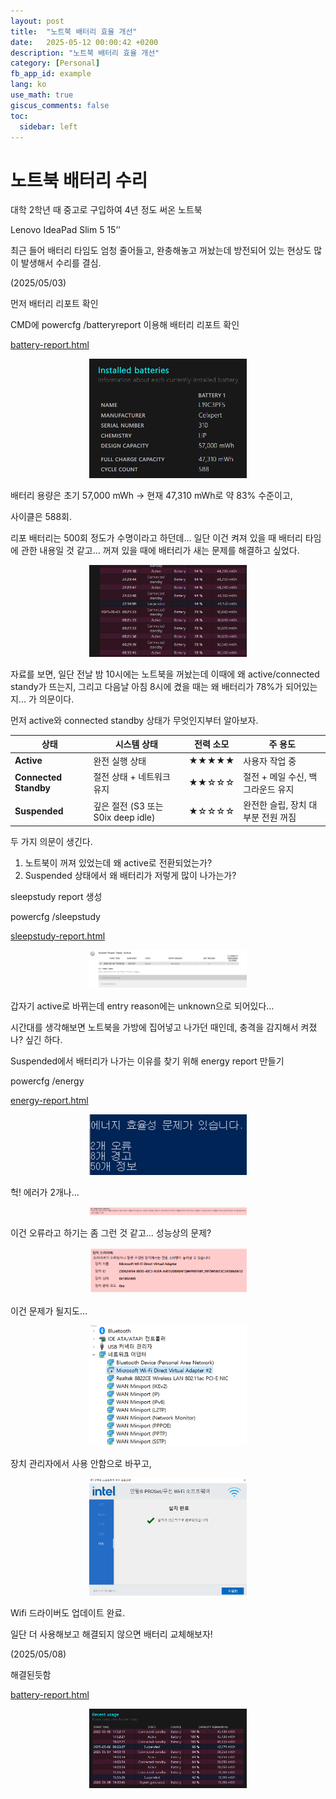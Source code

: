 ```yaml
---
layout: post
title:  "노트북 배터리 효율 개선"
date:   2025-05-12 00:00:42 +0200
description: "노트북 배터리 효율 개선"
category: [Personal]
fb_app_id: example
lang: ko
use_math: true
giscus_comments: false
toc:
  sidebar: left
---
```


# 노트북 배터리 수리

대학 2학년 때 중고로 구입하여 4년 정도 써온 노트북

Lenovo IdeaPad Slim 5 15’’

최근 들어 배터리 타임도 엄청 줄어들고, 완충해놓고 꺼놨는데 방전되어 있는 현상도 많이 발생해서 수리를 결심.

(2025/05/03)

먼저 배터리 리포트 확인

CMD에 powercfg /batteryreport 이용해 배터리 리포트 확인

[battery-report.html](/assets/files/Laptop-battery/battery-report.html)

<p align="center">
  <img src="/assets/img/posts/Laptop-battery/image.png" width="50%">
</p>

배터리 용량은 초기 57,000 mWh → 현재 47,310 mWh로 약 83% 수준이고,

사이클은 588회. 

리포 배터리는 500회 정도가 수명이라고 하던데… 일단 이건 켜져 있을 때 배터리 타임에 관한 내용일 것 같고… 꺼져 있을 때에 배터리가 새는 문제를 해결하고 싶었다.

<p align="center">
  <img src="/assets/img/posts/Laptop-battery/image%201.png" width="50%">
</p>

자료를 보면, 일단 전날 밤 10시에는 노트북을 꺼놨는데 이때에 왜 active/connected standy가 뜨는지, 그리고 다음날 아침 8시에 켰을 때는 왜 배터리가 78%가 되어있는지… 가 의문이다.

먼저 active와 connected standby 상태가 무엇인지부터 알아보자.

| 상태 | 시스템 상태 | 전력 소모 | 주 용도 |
| --- | --- | --- | --- |
| **Active** | 완전 실행 상태 | ★★★★★ | 사용자 작업 중 |
| **Connected Standby** | 절전 상태 + 네트워크 유지 | ★★☆☆☆ | 절전 + 메일 수신, 백그라운드 유지 |
| **Suspended** | 깊은 절전 (S3 또는 S0ix deep idle) | ★☆☆☆☆ | 완전한 슬립, 장치 대부분 전원 꺼짐 |

두 가지 의문이 생긴다.

1. 노트북이 꺼져 있었는데 왜 active로 전환되었는가?
2. Suspended 상태에서 왜 배터리가 저렇게 많이 나가는가?

sleepstudy report 생성

powercfg /sleepstudy

[sleepstudy-report.html](/assets/files/Laptop-battery/sleepstudy-report.html)

<p align="center">
  <img src="/assets/img/posts/Laptop-battery/image%202.png" width="50%">
</p>
갑자기 active로 바뀌는데 entry reason에는 unknown으로 되어있다…

시간대를 생각해보면 노트북을 가방에 집어넣고 나가던 때인데, 충격을 감지해서 켜졌나? 싶긴 하다.

Suspended에서 배터리가 나가는 이유를 찾기 위해 energy report 만들기

powercfg /energy

[energy-report.html](/assets/files/Laptop-battery/energy-report.html)

<p align="center">
  <img src="/assets/img/posts/Laptop-battery/image%203.png" width="50%">
</p>
헉! 에러가 2개나…

<p align="center">
  <img src="/assets/img/posts/Laptop-battery/image%204.png" width="50%">
</p>
이건 오류라고 하기는 좀 그런 것 같고… 성능상의 문제?

<p align="center">
  <img src="/assets/img/posts/Laptop-battery/image%205.png" width="50%">
</p>
이건 문제가 될지도… 

<p align="center">
  <img src="/assets/img/posts/Laptop-battery/image%206.png" width="50%">
</p>
장치 관리자에서 사용 안함으로 바꾸고, 

<p align="center">
  <img src="/assets/img/posts/Laptop-battery/image%207.png" width="50%">
</p>
Wifi 드라이버도 업데이트 완료.

일단 더 사용해보고 해결되지 않으면 배터리 교체해보자!

(2025/05/08)

해결된듯함

[battery-report.html](/assets/files/Laptop-battery/battery-report%201.html)

<p align="center">
  <img src="/assets/img/posts/Laptop-battery/image%208.png" width="50%">
</p>
